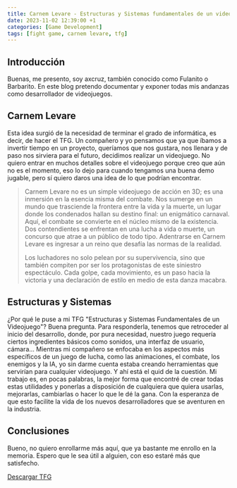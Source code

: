 ```yaml
---
title: Carnem Levare - Estructuras y Sistemas fundamentales de un videojuego
date: 2023-11-02 12:39:00 +1
categories: [Game Development]
tags: [fight game, carnem levare, tfg]
---
```


## Introducción

Buenas, me presento, soy axcruz, también conocido como Fulanito o Barbarito. En este blog pretendo documentar y exponer todas mis andanzas como desarrollador de videojuegos. 

## Carnem Levare

Esta idea surgió de la necesidad de terminar el grado de informática, es decir, de hacer el TFG. Un compañero y yo pensamos que ya que íbamos a invertir tiempo en un proyecto, queríamos que nos gustara, nos llenara y de paso nos sirviera para el futuro, decidimos realizar un videojuego. No quiero entrar en muchos detalles sobre el videojuego porque creo que aún no es el momento, eso lo dejo para cuando tengamos una buena demo jugable, pero sí quiero daros una idea de lo que podrían encontrar.

> Carnem Levare no es un simple videojuego de acción en 3D; es una inmersión en la esencia misma del combate. Nos sumerge en un mundo que trasciende la frontera entre la vida y la muerte, un lugar donde los condenados hallan su destino final: un enigmático carnaval. Aquí, el combate se convierte en el núcleo mismo de la existencia. Dos contendientes se enfrentan en una lucha a vida o muerte, un concurso que atrae a un público de todo tipo. Adentrarse en Carnem Levare es ingresar a un reino que desafía las normas de la realidad.
>
> Los luchadores no solo pelean por su supervivencia, sino que también compiten por ser los protagonistas de este siniestro espectáculo. Cada golpe, cada movimiento, es un paso hacia la victoria y una declaración de estilo en medio de esta danza macabra.

## Estructuras y Sistemas

¿Por qué le puse a mi TFG "Estructuras y Sistemas Fundamentales de un Videojuego"? Buena pregunta. Para responderla, tenemos que retroceder al inicio del desarrollo, donde, por pura necesidad, nuestro juego requería ciertos ingredientes básicos como sonidos, una interfaz de usuario, cámara... Mientras mi compañero se enfocaba en los aspectos más específicos de un juego de lucha, como las animaciones, el combate, los enemigos y la IA, yo sin darme cuenta estaba creando herramientas que servirían para cualquier videojuego. Y ahí está el quid de la cuestión. Mi trabajo es, en pocas palabras, la mejor forma que encontré de crear todas estas utilidades y ponerlas a disposición de cualquiera que quiera usarlas, mejorarlas, cambiarlas o hacer lo que le dé la gana. Con la esperanza de que esto facilite la vida de los nuevos desarrolladores que se aventuren en la industria.

## Conclusiones

Bueno, no quiero enrollarme más aquí, que ya bastante me enrollo en la memoria. Espero que le sea útil a alguien, con eso estaré más que satisfecho.

[Descargar TFG](https://drive.google.com/file/d/13PwYIAVzL1r7YnSnW6px7pLpQuw27f52/view?usp=sharing)